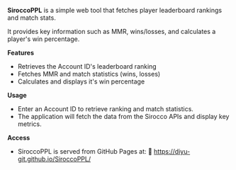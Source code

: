 **SiroccoPPL** is a simple web tool that fetches player leaderboard rankings and match stats.

It provides key information such as MMR, wins/losses, and calculates a player's win percentage.

**Features**
- Retrieves the Account ID's leaderboard ranking
- Fetches MMR and match statistics (wins, losses)
- Calculates and displays it's win percentage

**Usage**
- Enter an Account ID to retrieve ranking and match statistics.
- The application will fetch the data from the Sirocco APIs and display key metrics.

**Access**
- SiroccoPPL is served from GitHub Pages at: 🔗 https://diyu-git.github.io/SiroccoPPL/
